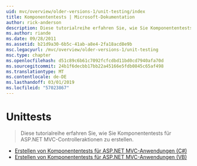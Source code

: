```yaml
---
uid: mvc/overview/older-versions-1/unit-testing/index
title: Komponententests | Microsoft-Dokumentation
author: rick-anderson
description: Diese tutorialreihe erfahren Sie, wie Sie Komponententests für ASP.NET MVC-Controlleraktionen zu erstellen.
ms.author: riande
ms.date: 09/28/2011
ms.assetid: b21d9a30-6b5c-41ab-a8e4-2fa18acd8e9b
msc.legacyurl: /mvc/overview/older-versions-1/unit-testing
msc.type: chapter
ms.openlocfilehash: d51c89c6b61c7092fcfcdbd11bd0cd7940afa70d
ms.sourcegitcommit: 24b1f6decbb17bb22a45166e5fdb0845c65af498
ms.translationtype: MT
ms.contentlocale: de-DE
ms.lasthandoff: 03/01/2019
ms.locfileid: "57023867"
---
```

<a name="unit-testing"></a>Unittests
====================
> Diese tutorialreihe erfahren Sie, wie Sie Komponententests für ASP.NET MVC-Controlleraktionen zu erstellen.


- [Erstellen von Komponententests für ASP.NET MVC-Anwendungen (C#)](creating-unit-tests-for-asp-net-mvc-applications-cs.md)
- [Erstellen von Komponententests für ASP.NET MVC-Anwendungen (VB)](creating-unit-tests-for-asp-net-mvc-applications-vb.md)
